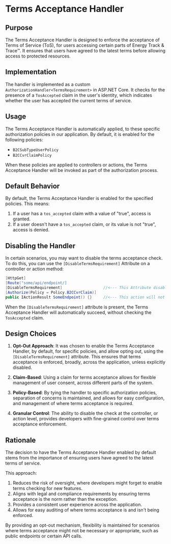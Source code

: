 # Terms Acceptance Handler

## Purpose

The Terms Acceptance Handler is designed to enforce the acceptance of Terms of Service (ToS),
for users accessing certain parts of Energy Track & Trace™.
It ensures that users have agreed to the latest terms before allowing access to protected resources.

## Implementation

The handler is implemented as a custom `AuthorizationHandler<TermsRequirement>` in ASP.NET Core.
It checks for the presence of a `TosAccepted` claim in the user's identity,
which indicates whether the user has accepted the current terms of service.

## Usage

The Terms Acceptance Handler is automatically applied, to these specific authorization policies in our application.
By default, it is enabled for the following policies:

- `B2CSubTypeUserPolicy`
- `B2CCvrClaimPolicy`

When these policies are applied to controllers or actions,
the Terms Acceptance Handler will be invoked as part of the authorization process.

## Default Behavior

By default, the Terms Acceptance Handler is enabled for the specified policies. This means:

1. If a user has a `tos_accepted` claim with a value of "true", access is granted.
2. If a user doesn't have a `tos_accepted` claim, or its value is not "true", access is denied.

## Disabling the Handler

In certain scenarios, you may want to disable the terms acceptance check.
To do this, you can use the `[DisableTermsRequirement]` Attribute on a controller or action method:

```csharp
[HttpGet]
[Route("some/api/endpoint/]
[DisableTermsRequirement]                  //<--- This Attribute disables Terms Acceptance requirement
[Authorize(Policy = Policy.B2CCvrClaim)]
public IActionResult SomeEndpoint() {}     //<--- This action will not check for terms acceptance
```
When the `[DisableTermsRequirement]` attribute is present, the Terms Acceptance Handler will automatically succeed,
without checking the `TosAccepted` claim.

## Design Choices

1. **Opt-Out Approach**: It was chosen to enable the Terms Acceptance Handler, by default, for specific policies,
and allow opting out, using the `[DisableTermsRequirement]` attribute.
This ensures that terms acceptance is enforced, broadly, across the application, unless explicitly disabled.


2. **Claim-Based**: Using a claim for terms acceptance allows for flexible management of user consent,
across different parts of the system.


3. **Policy-Based**: By tying the handler to specific authorization policies,
separation of concerns is maintained,
and allows for easy configuration, and management of where terms acceptance is required.


4. **Granular Control**: The ability to disable the check at the controller, or action level,
provides developers with fine-grained control over terms acceptance enforcement.

## Rationale

The decision to have the Terms Acceptance Handler enabled by default
stems from the importance of ensuring users have agreed to the latest terms of service.

This approach:

1. Reduces the risk of oversight, where developers might forget to enable terms checking for new features.
2. Aligns with legal and compliance requirements by ensuring terms acceptance is the norm rather than the exception.
3. Provides a consistent user experience across the application.
4. Allows for easy auditing of where terms acceptance is and isn't being enforced.

By providing an opt-out mechanism,
flexibility is maintained for scenarios where terms acceptance might not be necessary or appropriate,
such as public endpoints or certain API calls.
